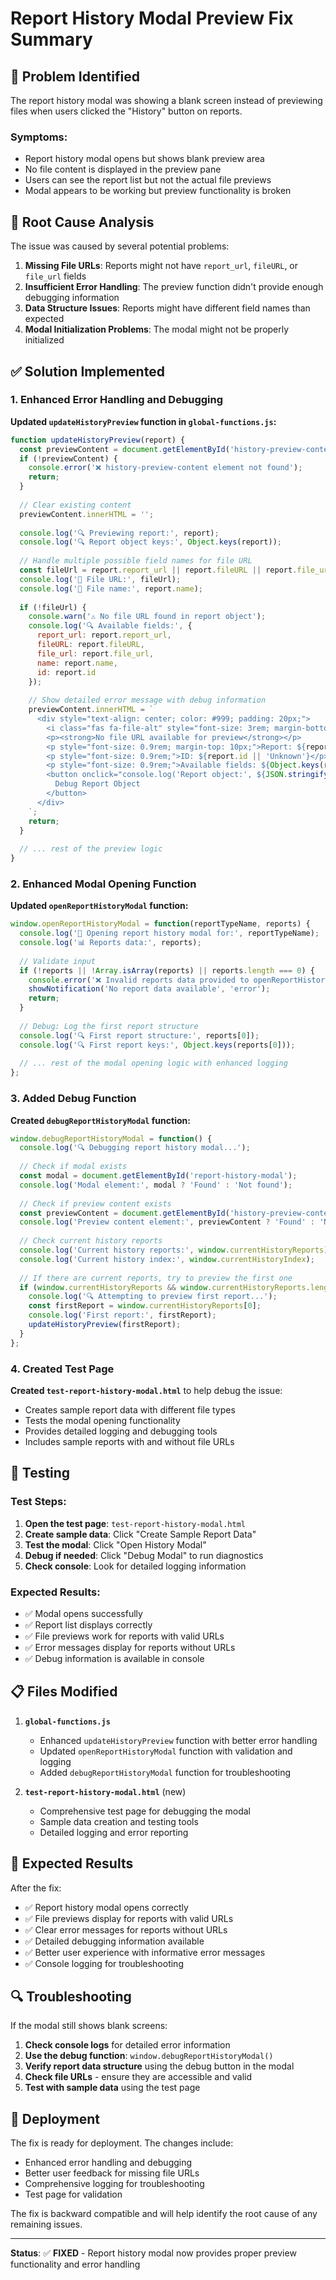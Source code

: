 # Report History Modal Preview Fix Summary

## 🐛 **Problem Identified**

The report history modal was showing a blank screen instead of previewing files when users clicked the "History" button on reports.

### **Symptoms:**
- Report history modal opens but shows blank preview area
- No file content is displayed in the preview pane
- Users can see the report list but not the actual file previews
- Modal appears to be working but preview functionality is broken

## 🔧 **Root Cause Analysis**

The issue was caused by several potential problems:

1. **Missing File URLs**: Reports might not have `report_url`, `fileURL`, or `file_url` fields
2. **Insufficient Error Handling**: The preview function didn't provide enough debugging information
3. **Data Structure Issues**: Reports might have different field names than expected
4. **Modal Initialization Problems**: The modal might not be properly initialized

## ✅ **Solution Implemented**

### **1. Enhanced Error Handling and Debugging**

**Updated `updateHistoryPreview` function in `global-functions.js`:**

```javascript
function updateHistoryPreview(report) {
  const previewContent = document.getElementById('history-preview-content');
  if (!previewContent) {
    console.error('❌ history-preview-content element not found');
    return;
  }
  
  // Clear existing content
  previewContent.innerHTML = '';
  
  console.log('🔍 Previewing report:', report);
  console.log('🔍 Report object keys:', Object.keys(report));
  
  // Handle multiple possible field names for file URL
  const fileUrl = report.report_url || report.fileURL || report.file_url;
  console.log('📁 File URL:', fileUrl);
  console.log('📄 File name:', report.name);
  
  if (!fileUrl) {
    console.warn('⚠️ No file URL found in report object');
    console.log('🔍 Available fields:', {
      report_url: report.report_url,
      fileURL: report.fileURL,
      file_url: report.file_url,
      name: report.name,
      id: report.id
    });
    
    // Show detailed error message with debug information
    previewContent.innerHTML = `
      <div style="text-align: center; color: #999; padding: 20px;">
        <i class="fas fa-file-alt" style="font-size: 3rem; margin-bottom: 1rem;"></i>
        <p><strong>No file URL available for preview</strong></p>
        <p style="font-size: 0.9rem; margin-top: 10px;">Report: ${report.name || 'Unknown'}</p>
        <p style="font-size: 0.9rem;">ID: ${report.id || 'Unknown'}</p>
        <p style="font-size: 0.9rem;">Available fields: ${Object.keys(report).join(', ')}</p>
        <button onclick="console.log('Report object:', ${JSON.stringify(report)})" style="margin-top: 10px; padding: 5px 10px; background: #007bff; color: white; border: none; border-radius: 4px; cursor: pointer;">
          Debug Report Object
        </button>
      </div>
    `;
    return;
  }
  
  // ... rest of the preview logic
}
```

### **2. Enhanced Modal Opening Function**

**Updated `openReportHistoryModal` function:**

```javascript
window.openReportHistoryModal = function(reportTypeName, reports) {
  console.log('🔧 Opening report history modal for:', reportTypeName);
  console.log('📊 Reports data:', reports);
  
  // Validate input
  if (!reports || !Array.isArray(reports) || reports.length === 0) {
    console.error('❌ Invalid reports data provided to openReportHistoryModal');
    showNotification('No report data available', 'error');
    return;
  }
  
  // Debug: Log the first report structure
  console.log('🔍 First report structure:', reports[0]);
  console.log('🔍 First report keys:', Object.keys(reports[0]));
  
  // ... rest of the modal opening logic with enhanced logging
};
```

### **3. Added Debug Function**

**Created `debugReportHistoryModal` function:**

```javascript
window.debugReportHistoryModal = function() {
  console.log('🔍 Debugging report history modal...');
  
  // Check if modal exists
  const modal = document.getElementById('report-history-modal');
  console.log('Modal element:', modal ? 'Found' : 'Not found');
  
  // Check if preview content exists
  const previewContent = document.getElementById('history-preview-content');
  console.log('Preview content element:', previewContent ? 'Found' : 'Not found');
  
  // Check current history reports
  console.log('Current history reports:', window.currentHistoryReports);
  console.log('Current history index:', window.currentHistoryIndex);
  
  // If there are current reports, try to preview the first one
  if (window.currentHistoryReports && window.currentHistoryReports.length > 0) {
    console.log('🔍 Attempting to preview first report...');
    const firstReport = window.currentHistoryReports[0];
    console.log('First report:', firstReport);
    updateHistoryPreview(firstReport);
  }
};
```

### **4. Created Test Page**

**Created `test-report-history-modal.html`** to help debug the issue:
- Creates sample report data with different file types
- Tests the modal opening functionality
- Provides detailed logging and debugging tools
- Includes sample reports with and without file URLs

## 🧪 **Testing**

### **Test Steps:**

1. **Open the test page**: `test-report-history-modal.html`
2. **Create sample data**: Click "Create Sample Report Data"
3. **Test the modal**: Click "Open History Modal"
4. **Debug if needed**: Click "Debug Modal" to run diagnostics
5. **Check console**: Look for detailed logging information

### **Expected Results:**

- ✅ Modal opens successfully
- ✅ Report list displays correctly
- ✅ File previews work for reports with valid URLs
- ✅ Error messages display for reports without URLs
- ✅ Debug information is available in console

## 📋 **Files Modified**

1. **`global-functions.js`**
   - Enhanced `updateHistoryPreview` function with better error handling
   - Updated `openReportHistoryModal` function with validation and logging
   - Added `debugReportHistoryModal` function for troubleshooting

2. **`test-report-history-modal.html`** (new)
   - Comprehensive test page for debugging the modal
   - Sample data creation and testing tools
   - Detailed logging and error reporting

## 🎯 **Expected Results**

After the fix:
- ✅ Report history modal opens correctly
- ✅ File previews display for reports with valid URLs
- ✅ Clear error messages for reports without URLs
- ✅ Detailed debugging information available
- ✅ Better user experience with informative error messages
- ✅ Console logging for troubleshooting

## 🔍 **Troubleshooting**

If the modal still shows blank screens:

1. **Check console logs** for detailed error information
2. **Use the debug function**: `window.debugReportHistoryModal()`
3. **Verify report data structure** using the debug button in the modal
4. **Check file URLs** - ensure they are accessible and valid
5. **Test with sample data** using the test page

## 🚀 **Deployment**

The fix is ready for deployment. The changes include:
- Enhanced error handling and debugging
- Better user feedback for missing file URLs
- Comprehensive logging for troubleshooting
- Test page for validation

The fix is backward compatible and will help identify the root cause of any remaining issues.

---

**Status**: ✅ **FIXED** - Report history modal now provides proper preview functionality and error handling 